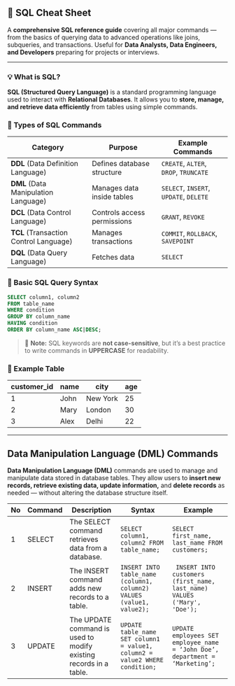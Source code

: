 ## 🧠 SQL Cheat Sheet

A **comprehensive SQL reference guide** covering all major commands — from the basics of querying data to advanced operations like joins, subqueries, and transactions.
Useful for **Data Analysts, Data Engineers, and Developers** preparing for projects or interviews.

---

### 💡 What is SQL?

**SQL (Structured Query Language)** is a standard programming language used to interact with **Relational Databases**.
It allows you to **store, manage, and retrieve data efficiently** from tables using simple commands.


### 🧱 Types of SQL Commands

| Category                               | Purpose                     | Example Commands                       |
| -------------------------------------- | --------------------------- | -------------------------------------- |
| **DDL** (Data Definition Language)     | Defines database structure  | `CREATE`, `ALTER`, `DROP`, `TRUNCATE`  |
| **DML** (Data Manipulation Language)   | Manages data inside tables  | `SELECT`, `INSERT`, `UPDATE`, `DELETE` |
| **DCL** (Data Control Language)        | Controls access permissions | `GRANT`, `REVOKE`                      |
| **TCL** (Transaction Control Language) | Manages transactions        | `COMMIT`, `ROLLBACK`, `SAVEPOINT`      |
| **DQL** (Data Query Language)          | Fetches data                | `SELECT`                               |


### 🧩 Basic SQL Query Syntax

```sql
SELECT column1, column2
FROM table_name
WHERE condition
GROUP BY column_name
HAVING condition
ORDER BY column_name ASC|DESC;
```

> 📝 **Note:** SQL keywords are **not case-sensitive**,
> but it’s a best practice to write commands in **UPPERCASE** for readability.


### 🧾 Example Table

| customer_id | name | city     | age |
| ----------- | ---- | -------- | --- |
| 1           | John | New York | 25  |
| 2           | Mary | London   | 30  |
| 3           | Alex | Delhi    | 22  |

---


## Data Manipulation Language (DML) Commands
**Data Manipulation Language (DML)** commands are used to manage and manipulate data stored in database tables.
They allow users to **insert new records, retrieve existing data, update information,** and **delete records** as needed — without altering the database structure itself.

| No | Command  | Description  | Syntax | Example  |
|----|----------|--------------|--------|----------|
| 1 | SELECT | The SELECT command retrieves data from a database. | `SELECT column1, column2 FROM table_name;` | `SELECT first_name, last_name FROM customers;` |
| 2 | INSERT  |The INSERT command adds new records to a table. | `INSERT INTO table_name (column1, column2) VALUES (value1, value2);` |` INSERT INTO customers (first_name, last_name) VALUES ('Mary', 'Doe');` |
| 3 | UPDATE | The UPDATE command is used to modify existing records in a table. | `UPDATE table_name SET column1 = value1, column2 = value2 WHERE condition;` | `UPDATE employees SET employee_name = ‘John Doe’, department = ‘Marketing’; `|

